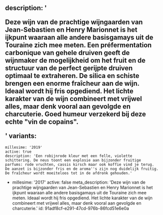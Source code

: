 description: '<p>Deze wijn van de prachtige wijngaarden van Jean-Sebastien en Henry Marionnet is het ijkpunt waaraan alle andere basisgamays uit de Touraine zich mee meten. Een préfermentation carbonique van gehele druiven geeft de wijnmaker de mogelijkheid om het fruit en de structuur van de perfect gerijpte druiven optimaal te extraheren. De silica en schiste brengen een enorme fraîcheur aan de wijn. Ideaal wordt hij fris opgediend. Het lichte karakter van de wijn combineert met vrijwel alles, maar denk vooral aan gevolgde en charcuterie. Goed humeur verzekerd bij deze echte "vin de copains".</p>'
variants:
  -
    millesime: '2019'
    active: true
    description: 'Een robijnrode kleur met een felle, violette schittering. De neus toont een explosie aan bijzonder fruitige parfums: rode vruchten, cassis kirsch maar ook koffie vind je terug. De aanzet is bijzonder fris en de aroma''s zijn nog duidelijk fruitig. De fraîcheur wordt moeiteloos tot in de afdronk gehouden.'
  -
    millesime: '2017'
    active: false
meta_description: 'Deze wijn van de prachtige wijngaarden van Jean-Sebastien en Henry Marionnet is het ijkpunt waaraan alle andere basisgamays uit de Touraine zich mee meten. Ideaal wordt hij fris opgediend. Het lichte karakter van de wijn combineert met vrijwel alles, maar denk vooral aan gevolgde en charcuterie.'
id: 91adf8cf-e291-47cd-976b-86fcd51e6e0a
